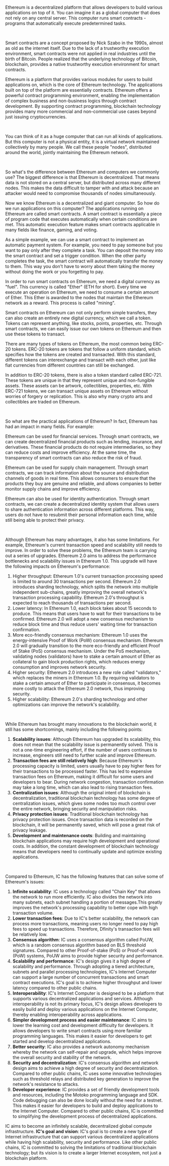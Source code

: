 Ethereum is a decentralized platform that allows developers to build various applications on top of it. You can imagine it as a global computer that does not rely on any central server. This computer runs smart contracts - programs that automatically execute predetermined tasks.

<br>

Smart contracts are a concept proposed by Nick Szabo in the 1990s, almost as old as the internet itself. Due to the lack of a trustworthy execution environment, smart contracts were not applied in real industries until the birth of Bitcoin. People realized that the underlying technology of Bitcoin, blockchain, provides a native trustworthy execution environment for smart contracts.

Ethereum is a platform that provides various modules for users to build applications on, which is the core of Ethereum technology. The applications built on top of the platform are essentially contracts. Ethereum offers a powerful contract programming environment, enabling the implementation of complex business and non-business logics through contract development. By supporting contract programming, blockchain technology provides many more commercial and non-commercial use cases beyond just issuing cryptocurrencies.

<br>

You can think of it as a huge computer that can run all kinds of applications. But this computer is not a physical entity, it is a virtual network maintained collectively by many people. We call these people "nodes", distributed around the world, jointly maintaining the Ethereum network.

<br>

So what's the difference between Ethereum and computers we commonly use? The biggest difference is that Ethereum is decentralized. That means data is not stored on a central server, but distributed across many different nodes. This makes the data difficult to tamper with and attack because an attacker would need to compromise thousands of nodes simultaneously.

Now we know Ethereum is a decentralized and giant computer. So how do we run applications on this computer? The applications running on Ethereum are called smart contracts. A smart contract is essentially a piece of program code that executes automatically when certain conditions are met. This automatic execution feature makes smart contracts applicable in many fields like finance, gaming, and voting.

As a simple example, we can use a smart contract to implement an automatic payment system. For example, you need to pay someone but you want to pay only after they complete a task. You can deposit the money into the smart contract and set a trigger condition. When the other party completes the task, the smart contract will automatically transfer the money to them. This way you don't have to worry about them taking the money without doing the work or you forgetting to pay.

In order to run smart contracts on Ethereum, we need a digital currency as "fuel". This currency is called "Ether" (ETH for short). Every time we execute an operation on Ethereum, we need to consume a certain amount of Ether. This Ether is awarded to the nodes that maintain the Ethereum network as a reward. This process is called "mining".

Smart contracts on Ethereum can not only perform simple transfers, they can also create an entirely new digital currency, which we call a token. Tokens can represent anything, like stocks, points, properties, etc. Through smart contracts, we can easily issue our own tokens on Ethereum and then use these tokens to transact.

There are many types of tokens on Ethereum, the most common being ERC-20 tokens. ERC-20 tokens are tokens that follow a uniform standard, which specifies how the tokens are created and transacted. With this standard, different tokens can interexchange and transact with each other, just like fiat currencies from different countries can still be exchanged.

In addition to ERC-20 tokens, there is also a token standard called ERC-721. These tokens are unique in that they represent unique and non-fungible assets. These assets can be artwork, collectibles, properties, etc. With ERC-721 tokens, we can transact unique assets on Ethereum without worries of forgery or replication. This is also why many crypto arts and collectibles are traded on Ethereum.

<br>

So what are the practical applications of Ethereum? In fact, Ethereum has had an impact in many fields. For example:

Ethereum can be used for financial services. Through smart contracts, we can create decentralized financial products such as lending, insurance, and derivatives. These financial products do not require intermediaries, so they can reduce costs and improve efficiency. At the same time, the transparency of smart contracts can also reduce the risk of fraud.

Ethereum can be used for supply chain management. Through smart contracts, we can track information about the source and distribution channels of goods in real time. This allows consumers to ensure that the products they buy are genuine and reliable, and allows companies to better monitor supply chains and improve efficiency.

Ethereum can also be used for identity authentication. Through smart contracts, we can create a decentralized identity system that allows users to share authentication information across different platforms. This way, users do not have to resubmit their personal information each time, while still being able to protect their privacy.

<br>

Although Ethereum has many advantages, it also has some limitations. For example, Ethereum's current transaction speed and scalability still needs to improve. In order to solve these problems, the Ethereum team is carrying out a series of upgrades. Ethereum 2.0 aims to address the performance bottlenecks and scalability issues in Ethereum 1.0. This upgrade will have the following impacts on Ethereum's performance:

1. Higher throughput: Ethereum 1.0's current transaction processing speed is limited to around 30 transactions per second. Ethereum 2.0 introduces sharding technology, which splits the network into multiple independent sub-chains, greatly improving the overall network's transaction processing capability. Ethereum 2.0's throughput is expected to reach thousands of transactions per second.
2. Lower latency: In Ethereum 1.0, each block takes about 15 seconds to produce. This means that users have to wait for their transactions to be confirmed. Ethereum 2.0 will adopt a new consensus mechanism to reduce block time and thus reduce users' waiting time for transaction confirmation.
3. More eco-friendly consensus mechanism: Ethereum 1.0 uses the energy-intensive Proof of Work (PoW) consensus mechanism. Ethereum 2.0 will gradually transition to the more eco-friendly and efficient Proof of Stake (PoS) consensus mechanism. Under the PoS mechanism, validating nodes (validators) have to stake a certain amount of Ether as collateral to gain block production rights, which reduces energy consumption and improves network security.
4. Higher security: Ethereum 2.0 introduces a new role called "validators," which replaces the miners in Ethereum 1.0. By requiring validators to stake a certain amount of Ether to participate in consensus, it becomes more costly to attack the Ethereum 2.0 network, thus improving security.
5. Higher scalability: Ethereum 2.0's sharding technology and other optimizations can improve the network's scalability.

<br>

While Ethereum has brought many innovations to the blockchain world, it still has some shortcomings, mainly including the following points:

1. **Scalability issues**: Although Ethereum has upgraded its scalability, this does not mean that the scalability issue is permanently solved. This is not a one-time engineering effort, if the number of users continues to increase, engineers still need to further scale and improve Ethereum.
2. **Transaction fees are still relatively high**: Because Ethereum's processing capacity is limited, users usually have to pay higher fees for their transactions to be processed faster. This has led to expensive transaction fees on Ethereum, making it difficult for some users and developers to bear. During network congestion, transaction confirmation may take a long time, which can also lead to rising transaction fees.
3. **Centralization issues**: Although the original intent of blockchain is decentralization, traditional blockchain technology has some degree of centralization issues, which gives some nodes too much control over the entire network, bringing security and manipulation risks.
4. **Privacy protection issues**: Traditional blockchain technology has privacy protection issues. Once transaction data is recorded on the blockchain, it will be permanently saved, which will pose a great risk of privacy leakage.
5. **Development and maintenance costs**: Building and maintaining blockchain applications may require high development and operational costs. In addition, the constant development of blockchain technology means that developers need to continually update and optimize existing applications.

<br>

Compared to Ethereum, IC has the following features that can solve some of Ethereum's issues:

1. **Infinite scalability**: IC uses a technology called "Chain Key" that allows the network to run more efficiently. IC also divides the network into many subnets, each subnet handling a portion of messages.This greatly improves the network's processing capability to better cope with high transaction volume.
2. **Lower transaction fees**: Due to IC's better scalability, the network can process more transactions, meaning users no longer need to pay high fees to speed up transactions. Therefore, Dfinity's transaction fees will be relatively low.
3. **Consensus algorithm**: IC uses a consensus algorithm called PoUW, which is a random consensus algorithm based on BLS threshold signatures. Compared to other Proof-of-stake (PoS) or Proof-of-work (PoW) systems, PoUW aims to provide higher security and performance.
4. **Scalability and performance**: IC's design gives it a high degree of scalability and performance. Through adopting a tiered architecture, subnets and parallel processing technologies, IC's Internet Computer can support a large number of concurrent transactions and smart contract executions. IC's goal is to achieve higher throughput and lower latency compared to other public chains.
5. **Interoperability**: IC's Internet Computer is designed to be a platform that supports various decentralized applications and services. Although interoperability is not its primary focus, IC's design allows developers to easily build and deploy various applications on the Internet Computer, thereby enabling interoperability across applications.
6. **Simpler development process and easier maintenance**: IC aims to lower the learning cost and development difficulty for developers. It allows developers to write smart contracts using more familiar programming languages. This makes it easier for developers to get started and develop decentralized applications.
7. **Better security**: IC also provides a network autonomy mechanism whereby the network can self-repair and upgrade, which helps improve the overall security and stability of the network.
8. **Security and decentralization**: IC's consensus algorithm and network design aims to achieve a high degree of security and decentralization. Compared to other public chains, IC uses some innovative technologies such as threshold relays and distributed key generation to improve the network's resistance to attacks.
9. **Developer experience**: IC provides a set of friendly development tools and resources, including the Motoko programming language and SDK. Code debugging can also be done locally without the need for a testnet. This makes it easier for developers to build and deploy applications to the Internet Computer. Compared to other public chains, IC is committed to simplifying the development process of decentralized applications.

IC aims to become an infinitely scalable, decentralized global compute infrastructure. **IC's goal and vision**: IC's goal is to create a new type of Internet infrastructure that can support various decentralized applications while having high scalability, security and performance. Like other public chains, IC is committed to solving the limitations of traditional blockchain technology; but its vision is to create a larger Internet ecosystem, not just a blockchain platform.
